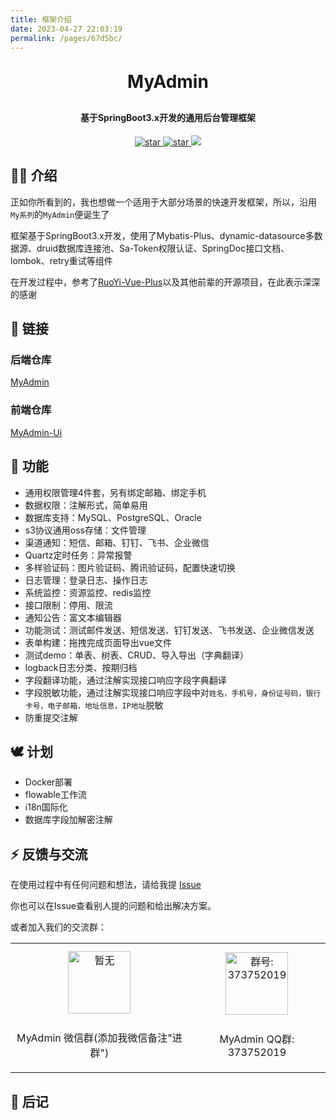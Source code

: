 ```yaml
---
title: 框架介绍
date: 2023-04-27 22:03:19
permalink: /pages/67d5bc/
---
```


<h1 align="center" style="margin: 30px 0 30px; font-weight: bold;">MyAdmin</h1>
<h4 align="center">基于SpringBoot3.x开发的通用后台管理框架</h4>
<p align="center">
<a href='https://gitee.com/daenmax/myadmin/stargazers'>
<img src='https://gitee.com/daenmax/myadmin/badge/star.svg?theme=dark' alt='star'>
</a>
<a href='https://github.com/daenmax/myadmin'>
<img src='https://img.shields.io/github/stars/daenmax/myadmin.svg?style=social&label=Stars' alt='star'>
</a>
<a href="https://gitee.com/classicChickenWings/ape-frame">
<img src="https://img.shields.io/badge/version-v1.2.0-brightgreen.svg">
</a>
</p>

## 🐻‍❄️ 介绍

正如你所看到的，我也想做一个适用于大部分场景的快速开发框架，所以，沿用`My系列`的`MyAdmin`便诞生了

框架基于SpringBoot3.x开发，使用了Mybatis-Plus、dynamic-datasource多数据源、druid数据库连接池、Sa-Token权限认证、SpringDoc接口文档、lombok、retry重试等组件

在开发过程中，参考了[RuoYi-Vue-Plus](https://gitee.com/dromara/RuoYi-Vue-Plus/)以及其他前辈的开源项目，在此表示深深的感谢

## 🦊 链接


### 后端仓库

[MyAdmin](https://gitee.com/daenmax/myadmin)

### 前端仓库

[MyAdmin-Ui](https://gitee.com/daenmax/myadmin-ui)

## 🦄 功能

- 通用权限管理4件套，另有绑定邮箱、绑定手机
- 数据权限：注解形式，简单易用
- 数据库支持：MySQL、PostgreSQL、Oracle
- s3协议通用oss存储：文件管理
- 渠道通知：短信、邮箱、钉钉、飞书、企业微信
- Quartz定时任务：异常报警
- 多样验证码：图片验证码、腾讯验证码，配置快速切换
- 日志管理：登录日志、操作日志
- 系统监控：资源监控、redis监控
- 接口限制：停用、限流
- 通知公告：富文本编辑器
- 功能测试：测试邮件发送、短信发送、钉钉发送、飞书发送、企业微信发送
- 表单构建：拖拽完成页面导出vue文件
- 测试demo：单表、树表、CRUD、导入导出（字典翻译）
- logback日志分类、按期归档
- 字段翻译功能，通过注解实现接口响应字段字典翻译
- 字段脱敏功能，通过注解实现接口响应字段中对`姓名，手机号，身份证号码，银行卡号，电子邮箱，地址信息，IP地址`脱敏
- 防重提交注解

## 🕊️ 计划

- Docker部署
- flowable工作流
- i18n国际化
- 数据库字段加解密注解

## ⚡ 反馈与交流

在使用过程中有任何问题和想法，请给我提 [Issue](https://gitee.com/daenmax/myadmin/issues)

你也可以在Issue查看别人提的问题和给出解决方案。

或者加入我们的交流群：

<table>
  <tbody>
    <tr>
      <td align="center" valign="middle">
        <img src="#" alt="暂无" class="no-zoom" style="width:100px;margin: 10px;">
        <p>MyAdmin 微信群(添加我微信备注"进群")</p>
      </td>
      <td align="center" valign="middle">
        <img src="https://daenmax.github.io/myadmin/img/%E9%A6%96%E9%A1%B5%E5%9B%BE%E7%89%87/qqGroup.png" alt="群号: 373752019" style="width:100px;margin: 10px;">
        <p>MyAdmin QQ群: 373752019</p>
      </td>
    </tr>
  </tbody>
</table>

## 🐽 后记

